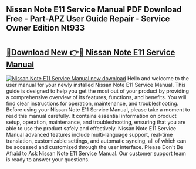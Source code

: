 ## Nissan Note E11 Service Manual PDF Download Free - Part-APZ User Guide Repair - Service Owner Edition Nt933

# <h2><a href="http://cf10220.oget.top/?id=Nissan+Note+E11+Service+Manual">🔗Download New 👉🔴 Nissan Note E11 Service Manual</a></h2>

[![Nissan Note E11 Service Manual new download](https://i.imgur.com/5g1atiW.png)](http://cf10220.oget.top/?id=Nissan+Note+E11+Service+Manual)
Hello and welcome to the user manual for your newly installed Nissan Note E11 Service Manual. This guide is designed to help you get the most out of your product by providing a comprehensive overview of its features, functions, and benefits. You will find clear instructions for operation, maintenance, and troubleshooting. Before using your Nissan Note E11 Service Manual, please take a moment to read this manual carefully. It contains essential information on product setup, operation, maintenance, and troubleshooting, ensuring that you are able to use the product safely and effectively. Nissan Note E11 Service Manual advanced features include multi-language support, real-time translation, customizable settings, and automatic syncing, all of which can be accessed and customized through the user interface. Please Don't Be Afraid to Ask Nissan Note E11 Service Manual. Our customer support team is ready to answer your questions.
